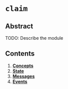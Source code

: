 <!-- order: 0 title: Squad Overview parent: title: "claim" -->

# `claim`

## Abstract

TODO: Describe the module

## Contents

1. **[Concepts](01_concepts.md)**
2. **[State](02_state.md)**
3. **[Messages](03_messages.md)**
4. **[Events](04_events.md)**
